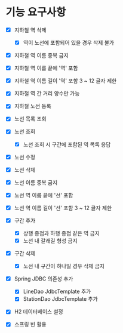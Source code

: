 # 기능 요구사항

- [x] 지하철 역 삭제
    - [x] 역이 노선에 포함되어 있을 경우 삭제 불가
  
- [x] 지하철 역 이름 중복 금지
  
- [x] 지하철 역 이름 끝에 '역' 포함
  
- [x] 지하철 역 이름 길이 '역' 포함 3 ~ 12 글자 제한

- [x] 지하철 역 간 거리 양수만 가능
  
- [x] 지하철 노선 등록

- [x] 노선 목록 조회
    
- [x] 노선 조회
    - [x] 노선 조회 시 구간에 포함된 역 목록 응답

- [x] 노선 수정

- [x] 노선 삭제

- [x] 노선 이름 중복 금지

- [x] 노선 역 이름 끝에 '선' 포함

- [x] 노선 역 이름 길이 '선' 포함 3 ~ 12 글자 제한

- [x] 구간 추가
    - [x] 상행 종점과 하행 종점 같은 역 금지
    - [x] 노선 내 갈래길 형성 금지
  
- [x] 구간 삭제
    - [x] 노선 내 구간이 하나일 경우 삭제 금지
  
- [x] Spring JDBC 의존성 추가
    - [x] LineDao JdbcTemplate 추가
    - [x] StationDao JdbcTemplate 추가

- [x] H2 데이터베이스 설정

- [x] 스프링 빈 활용